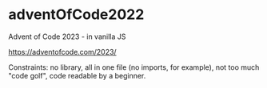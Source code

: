 # adventOfCode2022
Advent of Code 2023 - in vanilla JS

https://adventofcode.com/2023/

Constraints: no library, all in one file (no imports, for example), not too much "code golf", code readable by a beginner.
